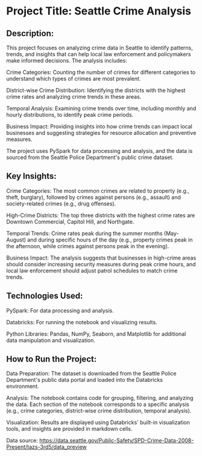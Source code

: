 # Project Title: Seattle Crime Analysis
## Description:
This project focuses on analyzing crime data in Seattle to identify patterns, trends, and insights that can help local law enforcement and policymakers make informed decisions. The analysis includes:

Crime Categories: Counting the number of crimes for different categories to understand which types of crimes are most prevalent.

District-wise Crime Distribution: Identifying the districts with the highest crime rates and analyzing crime trends in these areas.

Temporal Analysis: Examining crime trends over time, including monthly and hourly distributions, to identify peak crime periods.

Business Impact: Providing insights into how crime trends can impact local businesses and suggesting strategies for resource allocation and preventive measures.

The project uses PySpark for data processing and analysis, and the data is sourced from the Seattle Police Department's public crime dataset.

## Key Insights:
Crime Categories: The most common crimes are related to property (e.g., theft, burglary), followed by crimes against persons (e.g., assault) and society-related crimes (e.g., drug offenses).

High-Crime Districts: The top three districts with the highest crime rates are Downtown Commercial, Capitol Hill, and Northgate.

Temporal Trends: Crime rates peak during the summer months (May-August) and during specific hours of the day (e.g., property crimes peak in the afternoon, while crimes against persons peak in the evening).

Business Impact: The analysis suggests that businesses in high-crime areas should consider increasing security measures during peak crime hours, and local law enforcement should adjust patrol schedules to match crime trends.

## Technologies Used:
PySpark: For data processing and analysis.

Databricks: For running the notebook and visualizing results.

Python Libraries: Pandas, NumPy, Seaborn, and Matplotlib for additional data manipulation and visualization.

## How to Run the Project:
Data Preparation: The dataset is downloaded from the Seattle Police Department's public data portal and loaded into the Databricks environment.

Analysis: The notebook contains code for grouping, filtering, and analyzing the data. Each section of the notebook corresponds to a specific analysis (e.g., crime categories, district-wise crime distribution, temporal analysis).

Visualization: Results are displayed using Databricks' built-in visualization tools, and insights are provided in markdown cells.

Data source: https://data.seattle.gov/Public-Safety/SPD-Crime-Data-2008-Present/tazs-3rd5/data_preview

